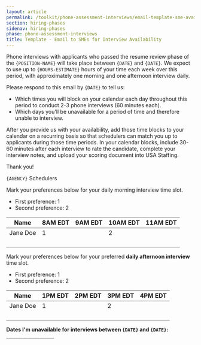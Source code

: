 ```yaml
---
layout: article
permalink: /toolkit/phone-assessment-interviews/email-template-sme-availability/
section: hiring-phases
sidenav: hiring-phases
phase: phone-assessment-interviews
title: Template - Email to SMEs for Interview Availability
---
```


Phone interviews with applicants who passed the resume review phase of the `{POSITION-NAME}` will take place between `{DATE}` and `{DATE}`. We expect to use up to `{HOURS-ESTIMATE}` hours of your time each week over this period, with approximately one morning and one afternoon interview daily.

Please respond to this email by `{DATE}` to tell us:

- Which times you will block on your calendar each day throughout this period to conduct 2-3 phone interviews (60 minutes each).
- Which days you'll be unavailable for a period of time and therefore unable to interview.

After you provide us with your availability, add those time blocks to your calendar on a recurring basis so that schedulers can match you up to applicants during those time periods. In your calendar blocks, include 30-60 minutes after each interview to rate the candidate, complete your interview notes, and upload your scoring document into USA Staffing.

Thank you!

`{AGENCY}` Schedulers

Mark your preferences below for your daily morning interview time slot.

- First preference: 1
- Second preference: 2

| Name | 8AM EDT | 9AM EDT | 10AM EDT | 11AM EDT |
|---|---|---|---|---|
| Jane Doe | 1 |  | 2 |  |
|  |  |  |  |  |
|  |  |  |  |  |
|  |  |  |  |  |
|  |  |  |  |  |

Mark your preferences below for your preferred **daily afternoon interview** time slot.

- First preference: 1
- Second preference: 2

| Name | 1PM EDT | 2PM EDT | 3PM EDT | 4PM EDT |
|---|---|---|---|---|
| Jane Doe | 1 |  | 2 |  |
|  |  |  |  |  |
|  |  |  |  |  |
|  |  |  |  |  |
|  |  |  |  |  |

**Dates I'm unavailable for interviews between `{DATE}` and `{DATE}`:** ____________________

